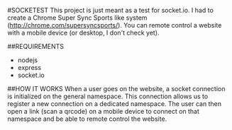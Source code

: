 #SOCKETEST
This project is just meant as a test for socket.io. I had to create a Chrome Super Sync Sports like system (http://chrome.com/supersyncsports/). You can remote control a website with a mobile device (or desktop, I don't check yet).

##REQUIREMENTS
- nodejs
- express
- socket.io

##HOW IT WORKS
When a user goes on the website, a socket connection is initialized on the general namespace. This connection allows us to register a new connection on a dedicated namespace. The user can then open a link (scan a qrcode) on a mobile device to connect on that namespace and be able to remote control the website.
